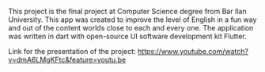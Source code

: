 This project is the final project at Computer Science degree from Bar Ilan University.
This app was created to improve the level of English in a fun way and out of the content worlds close to each and every one.
The application was written in dart with open-source UI software development kit Flutter. 

Link for the presentation of the project: https://www.youtube.com/watch?v=dmA6LMgKFtc&feature=youtu.be

